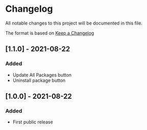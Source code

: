 # Changelog
All notable changes to this project will be documented in this file.

The format is based on [Keep a Changelog](https://keepachangelog.com/en/1.0.0/)

## [1.1.0] - 2021-08-22
### Added
- Update All Packages button
- Uninstall package button

## [1.0.0] - 2021-08-22
### Added
- First public release